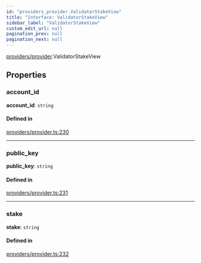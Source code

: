 ```yaml
---
id: "providers_provider.ValidatorStakeView"
title: "Interface: ValidatorStakeView"
sidebar_label: "ValidatorStakeView"
custom_edit_url: null
pagination_prev: null
pagination_next: null
---
```


[providers/provider](../modules/providers_provider.md).ValidatorStakeView

## Properties

### account\_id

 **account\_id**: `string`

#### Defined in

[providers/provider.ts:230](https://github.com/maxhr/near--near-api-js/blob/d8efa7d5/packages/near-api-js/src/providers/provider.ts#L230)

___

### public\_key

 **public\_key**: `string`

#### Defined in

[providers/provider.ts:231](https://github.com/maxhr/near--near-api-js/blob/d8efa7d5/packages/near-api-js/src/providers/provider.ts#L231)

___

### stake

 **stake**: `string`

#### Defined in

[providers/provider.ts:232](https://github.com/maxhr/near--near-api-js/blob/d8efa7d5/packages/near-api-js/src/providers/provider.ts#L232)
